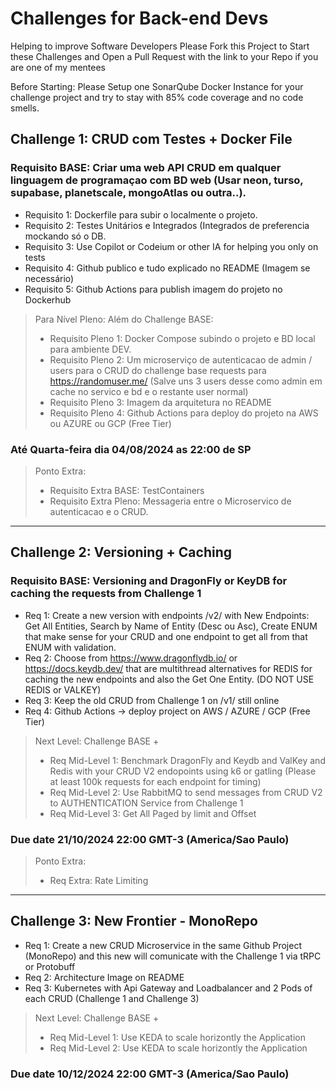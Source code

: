 # Challenges for Back-end Devs
Helping to improve Software Developers
Please Fork this Project to Start these Challenges and Open a Pull Request with the link to your Repo if you are one of my mentees

Before Starting: Please Setup one SonarQube Docker Instance for your challenge project and try to stay with 85% code coverage and no code smells.


## Challenge 1:  CRUD com Testes + Docker File

### Requisito BASE: Criar uma web API CRUD em qualquer linguagem de programaçao com BD web (Usar neon, turso, supabase, planetscale, mongoAtlas ou outra..).

* Requisito 1:  Dockerfile para subir o localmente o projeto.
* Requisito 2:  Testes Unitários e Integrados (Integrados de preferencia mockando só o DB.
* Requisito 3:  Use Copilot or Codeium or other IA for helping you only on tests
* Requisito 4:  Github publico e tudo explicado no README (Imagem se necessário)
* Requisito 5:  Github Actions para publish imagem do projeto no Dockerhub

> Para Nível Pleno:  Além do Challenge BASE:
> * Requisito Pleno 1: Docker Compose subindo o projeto e BD local para ambiente DEV.
> * Requisito Pleno 2: Um microserviço de autenticacao de admin / users para o CRUD do challenge base requests para https://randomuser.me/ (Salve uns 3 users desse como admin em cache no servico e bd e o restante user normal)
> * Requisito Pleno 3: Imagem da arquitetura no README
> * Requisito Pleno 4: Github Actions para deploy do projeto na AWS ou AZURE ou GCP (Free Tier)

### Até Quarta-feira dia 04/08/2024 as 22:00 de SP

> Ponto Extra:
> * Requisito Extra BASE: TestContainers
> * Requisito Extra Pleno: Messageria entre o Microservico de autenticacao e o CRUD. 

-------------------------------------------

## Challenge 2: Versioning + Caching 

### Requisito BASE: Versioning and DragonFly or KeyDB for caching the requests from Challenge 1

* Req 1: Create a new version with endpoints /v2/ with New Endpoints: Get All Entities, Search by Name of Entity (Desc ou Asc), Create ENUM that make sense for your CRUD and one endpoint to get all from that ENUM with validation.
* Req 2: Choose from https://www.dragonflydb.io/ or https://docs.keydb.dev/ that are multithread alternatives for REDIS for caching the new endpoints and also the Get One Entity. (DO NOT USE REDIS or VALKEY)
* Req 3: Keep the old CRUD from Challenge 1 on /v1/ still online
* Req 4: Github Actions -> deploy project on AWS / AZURE / GCP (Free Tier)

> Next Level:  Challenge BASE +
> * Req Mid-Level 1: Benchmark DragonFly and Keydb and ValKey and Redis with your CRUD V2 endopoints using k6 or gatling (Please at least 100k requests for each endpoint for timing)
> * Req Mid-Level 2: Use RabbitMQ to send messages from CRUD V2 to AUTHENTICATION Service from Challenge 1
> * Req Mid-Level 3: Get All Paged by limit and Offset

### Due date 21/10/2024 22:00 GMT-3 (America/Sao Paulo)

> Ponto Extra:
> * Req Extra: Rate Limiting

-------------------------------------------

## Challenge 3: New Frontier - MonoRepo

* Req 1: Create a new CRUD Microservice in the same Github Project (MonoRepo) and this new will comunicate with the Challenge 1 via tRPC or Protobuff 
* Req 2: Architecture Image on README
* Req 3: Kubernetes with Api Gateway and Loadbalancer and 2 Pods of each CRUD (Challenge 1 and Challenge 3) 

> Next Level:  Challenge BASE +
> * Req Mid-Level 1: Use KEDA to scale horizontly the Application
> * Req Mid-Level 2: Use KEDA to scale horizontly the Application

### Due date 10/12/2024 22:00 GMT-3 (America/Sao Paulo)
